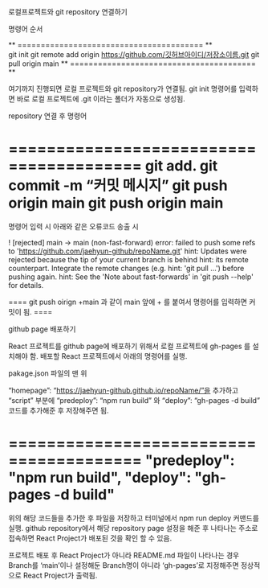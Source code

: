 로컬프로젝트와 git repository 연결하기

명령어 순서

** ======================================== ** <br>
git init
git remote add origin https://github.com/깃허브아이디/저장소이름.git
git pull origin main
** ======================================== ** <br>

여기까지 진행되면 로컬 프로젝트와 git repository가 연결됨.
git init 명령어를 입력하면 바로 로컬 프로젝트에 .git 이라는 폴더가 자동으로 생성됨.

repository 연결 후 명령어

========================================
git add.
git commit -m “커밋 메시지”
git push origin main
git push origin main 
========================================

명령어 입력 시 아래와 같은 오류코드 송출 시

! [rejected] main -> main (non-fast-forward) error: failed to push some refs to 'https://github.com/jaehyun-github/repoName.git' 
hint: Updates were rejected because the tip of your current branch is behind
hint: its remote counterpart. Integrate the remote changes (e.g.
hint: 'git pull ...') before pushing again.
hint: See the 'Note about fast-forwards' in 'git push --help' for details.

==== git push oirign +main 과 같이 main 앞에 + 를 붙여서 명령어를 입력하면 커밋이 됨. ====



github page 배포하기


React 프로젝트를 github page에 배포하기 위해서 로컬 프로젝트에 gh-pages 를 설치해야 함. 배포할 React 프로젝트에서 아래의 명령어를 실행.

pakage.json 파일의 맨 위

“homepage”: “https://jaehyun-github.github.io/repoName/”을 추가하고 “script” 부분에 
“predeploy”: “npm run build” 와 “deploy”: “gh-pages -d build” 코드를 추가해준 후 저장해주면 됨.

========================================
 "predeploy": "npm run build",
 "deploy": "gh-pages -d build"
========================================
    
위의 해당 코드들을 추가한 후 파일을 저장하고 터미널에서 npm run deploy 커맨드를 실행.
github repository에서 해당 repository page 설정을 해준 후 나타나는 주소로 접속하면 React Project가 배포된 것을 확인 할 수 있음.

프로젝트 배포 후 React Project가 아니라 README.md 파일이 나타나는 경우
Branch를 ‘main’이나 설정해둔 Branch명이 아니라 ‘gh-pages’로 지정해주면 정상적으로 React Project가 출력됨.
